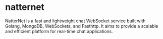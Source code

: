 # natternet
NatterNet is a fast and lightweight chat WebSocket service built with Golang, MongoDB, WebSockets, and Fasthttp. It aims to provide a scalable and efficient platform for real-time chat applications.
